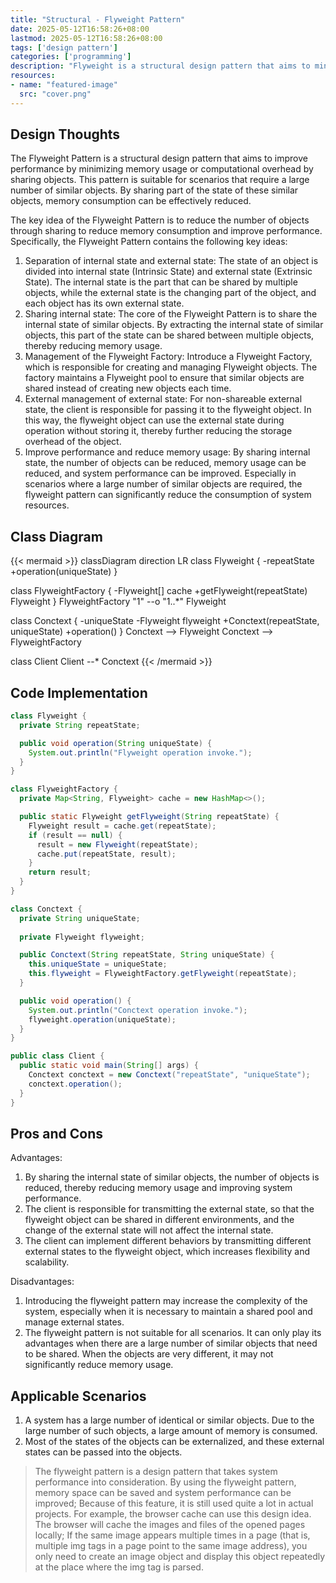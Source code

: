 ```yaml
---
title: "Structural - Flyweight Pattern"
date: 2025-05-12T16:58:26+08:00
lastmod: 2025-05-12T16:58:26+08:00
tags: ['design pattern']
categories: ['programming']
description: "Flyweight is a structural design pattern that aims to minimize memory usage or computational overhead by sharing objects to improve performance. This pattern is suitable for scenarios that require a large number of similar objects. By sharing part of the state of these similar objects, memory consumption can be effectively reduced."
resources:
- name: "featured-image"
  src: "cover.png"
---
```

<!--more-->
## Design Thoughts
The Flyweight Pattern is a structural design pattern that aims to improve performance by minimizing memory usage or computational overhead by sharing objects. This pattern is suitable for scenarios that require a large number of similar objects. By sharing part of the state of these similar objects, memory consumption can be effectively reduced.

The key idea of ​​the Flyweight Pattern is to reduce the number of objects through sharing to reduce memory consumption and improve performance.
Specifically, the Flyweight Pattern contains the following key ideas:
1. Separation of internal state and external state: The state of an object is divided into internal state (Intrinsic State) and external state (Extrinsic State). The internal state is the part that can be shared by multiple objects, while the external state is the changing part of the object, and each object has its own external state.
2. Sharing internal state: The core of the Flyweight Pattern is to share the internal state of similar objects. By extracting the internal state of similar objects, this part of the state can be shared between multiple objects, thereby reducing memory usage.
3. Management of the Flyweight Factory: Introduce a Flyweight Factory, which is responsible for creating and managing Flyweight objects. The factory maintains a Flyweight pool to ensure that similar objects are shared instead of creating new objects each time.
4. External management of external state: For non-shareable external state, the client is responsible for passing it to the flyweight object. In this way, the flyweight object can use the external state during operation without storing it, thereby further reducing the storage overhead of the object.
5. Improve performance and reduce memory usage: By sharing internal state, the number of objects can be reduced, memory usage can be reduced, and system performance can be improved. Especially in scenarios where a large number of similar objects are required, the flyweight pattern can significantly reduce the consumption of system resources.

## Class Diagram
{{< mermaid >}}
classDiagram
  direction LR
  class Flyweight {
    -repeatState
    +operation(uniqueState)
  }

  class FlyweightFactory {
    -Flyweight[] cache
    +getFlyweight(repeatState) Flyweight
  }
  FlyweightFactory "1" --o "1..*" Flyweight

  class Conctext {
    -uniqueState
    -Flyweight flyweight
    +Conctext(repeatState, uniqueState)
    +operation()
  }
  Conctext --> Flyweight
  Conctext --> FlyweightFactory

  class Client
  Client --* Conctext
{{< /mermaid >}}

## Code Implementation
```java
class Flyweight {
  private String repeatState;

  public void operation(String uniqueState) {
    System.out.println("Flyweight operation invoke.");
  }
}

class FlyweightFactory {
  private Map<String, Flyweight> cache = new HashMap<>();

  public static Flyweight getFlyweight(String repeatState) {
    Flyweight result = cache.get(repeatState);
    if (result == null) {
      result = new Flyweight(repeatState);
      cache.put(repeatState, result);
    }
    return result;
  }
}

class Conctext {
  private String uniqueState;
  
  private Flyweight flyweight;

  public Conctext(String repeatState, String uniqueState) {
    this.uniqueState = uniqueState;
    this.flyweight = FlyweightFactory.getFlyweight(repeatState);
  }

  public void operation() {
    System.out.println("Conctext operation invoke.");
    flyweight.operation(uniqueState);
  }
}

public class Client {
  public static void main(String[] args) {
    Conctext conctext = new Conctext("repeatState", "uniqueState");
    conctext.operation();
  }
}
```

## Pros and Cons
Advantages:
1. By sharing the internal state of similar objects, the number of objects is reduced, thereby reducing memory usage and improving system performance.
2. The client is responsible for transmitting the external state, so that the flyweight object can be shared in different environments, and the change of the external state will not affect the internal state.
3. The client can implement different behaviors by transmitting different external states to the flyweight object, which increases flexibility and scalability.

Disadvantages:
1. Introducing the flyweight pattern may increase the complexity of the system, especially when it is necessary to maintain a shared pool and manage external states.
2. The flyweight pattern is not suitable for all scenarios. It can only play its advantages when there are a large number of similar objects that need to be shared. When the objects are very different, it may not significantly reduce memory usage.

## Applicable Scenarios
1. A system has a large number of identical or similar objects. Due to the large number of such objects, a large amount of memory is consumed.
2. Most of the states of the objects can be externalized, and these external states can be passed into the objects.

> The flyweight pattern is a design pattern that takes system performance into consideration. By using the flyweight pattern, memory space can be saved and system performance can be improved;
> Because of this feature, it is still used quite a lot in actual projects. For example, the browser cache can use this design idea. The browser will cache the images and files of the opened pages locally;
> If the same image appears multiple times in a page (that is, multiple img tags in a page point to the same image address), you only need to create an image object and display this object repeatedly at the place where the img tag is parsed.
